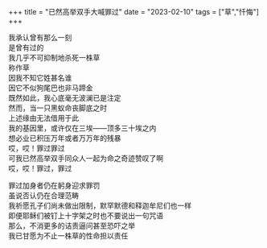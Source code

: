 +++
title = "已然高举双手大喊罪过"
date = "2023-02-10"
tags = ["草","忏悔"]
+++

我承认曾有那么一刻<br>
是曾有过的<br>
我几乎不可抑制地杀死一株草<br>
称作草<br>
因我不知它姓甚名谁<br>
因它不似狗尾巴也非马蹄金<br>
既然如此，我心底毫无波澜已是注定<br>
然而，当一只黑蚁命丧脚底之时<br>
上述缘由无法借用于此<br>
我的基因里，或许仅在三埃——顶多三十埃之内<br>
想必业已积压万年或者万万年的残暴<br>
哎，哎！罪过罪过<br>
可我已然高举双手同众人一起为命之奇迹赞叹了啊<br>
哎，哎！罪过，罪过<br>

罪过加身者仍在躬身迎求罪罚<br>
虽说否认仍在合理范畴<br>
我祈愿孔子们尚未做出限制，默罕默德和释迦牟尼们也一样<br>
即便耶稣们被钉上十字架之时也不要说出一句咒语<br>
那么，不消更多的诘责逼问甚至恐吓之举<br>
我已甘愿为不止一株草的性命担以责任<br>
